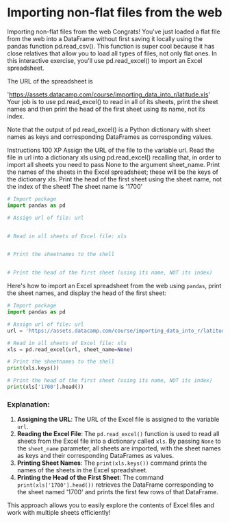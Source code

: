 # Importing non-flat files from the web

Importing non-flat files from the web
Congrats! You've just loaded a flat file from the web into a DataFrame without first saving it locally using the pandas function pd.read_csv(). This function is super cool because it has close relatives that allow you to load all types of files, not only flat ones. In this interactive exercise, you'll use pd.read_excel() to import an Excel spreadsheet.

The URL of the spreadsheet is

'https://assets.datacamp.com/course/importing_data_into_r/latitude.xls'
Your job is to use pd.read_excel() to read in all of its sheets, print the sheet names and then print the head of the first sheet using its name, not its index.

Note that the output of pd.read_excel() is a Python dictionary with sheet names as keys and corresponding DataFrames as corresponding values.

Instructions
100 XP
Assign the URL of the file to the variable url.
Read the file in url into a dictionary xls using pd.read_excel() recalling that, in order to import all sheets you need to pass None to the argument sheet_name.
Print the names of the sheets in the Excel spreadsheet; these will be the keys of the dictionary xls.
Print the head of the first sheet using the sheet name, not the index of the sheet! The sheet name is '1700'

```py
# Import package
import pandas as pd

# Assign url of file: url


# Read in all sheets of Excel file: xls


# Print the sheetnames to the shell


# Print the head of the first sheet (using its name, NOT its index)


```

Here's how to import an Excel spreadsheet from the web using `pandas`, print the sheet names, and display the head of the first sheet:

```python
# Import package
import pandas as pd

# Assign url of file: url
url = 'https://assets.datacamp.com/course/importing_data_into_r/latitude.xls'

# Read in all sheets of Excel file: xls
xls = pd.read_excel(url, sheet_name=None)

# Print the sheetnames to the shell
print(xls.keys())

# Print the head of the first sheet (using its name, NOT its index)
print(xls['1700'].head())
```

### Explanation:
1. **Assigning the URL**: The URL of the Excel file is assigned to the variable `url`.
2. **Reading the Excel File**: The `pd.read_excel()` function is used to read all sheets from the Excel file into a dictionary called `xls`. By passing `None` to the `sheet_name` parameter, all sheets are imported, with the sheet names as keys and their corresponding DataFrames as values.
3. **Printing Sheet Names**: The `print(xls.keys())` command prints the names of the sheets in the Excel spreadsheet.
4. **Printing the Head of the First Sheet**: The command `print(xls['1700'].head())` retrieves the DataFrame corresponding to the sheet named '1700' and prints the first few rows of that DataFrame.

This approach allows you to easily explore the contents of Excel files and work with multiple sheets efficiently!
